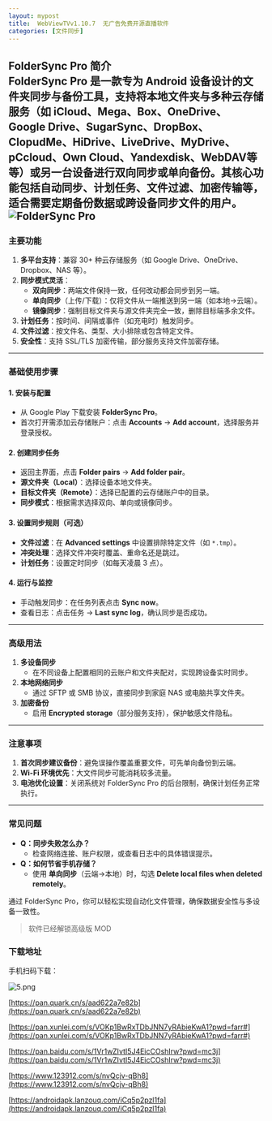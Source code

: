 ```yaml
---
layout: mypost
title:  WebViewTVv1.10.7  无广告免费开源直播软件
categories: [文件同步]
---
```


**FolderSync Pro 简介**  
FolderSync Pro 是一款专为 Android 设备设计的文件夹同步与备份工具，支持将本地文件夹与多种云存储服务（如 iCloud、Mega、Box、OneDrive、Google Drive、SugarSync、DropBox、ClopudMe、HiDrive、LiveDrive、MyDrive、pCcloud、Own Cloud、Yandexdisk、WebDAV等等）或另一台设备进行双向同步或单向备份。其核心功能包括自动同步、计划任务、文件过滤、加密传输等，适合需要定期备份数据或跨设备同步文件的用户。
![FolderSync Pro](https://s2.loli.net/2025/03/08/k3sj8g7lOMUocmN.jpg)
---

### **主要功能**  
1. **多平台支持**：兼容 30+ 种云存储服务（如 Google Drive、OneDrive、Dropbox、NAS 等）。  
2. **同步模式灵活**：  
   - **双向同步**：两端文件保持一致，任何改动都会同步到另一端。  
   - **单向同步**（上传/下载）：仅将文件从一端推送到另一端（如本地→云端）。  
   - **镜像同步**：强制目标文件夹与源文件夹完全一致，删除目标端多余文件。  
3. **计划任务**：按时间、间隔或事件（如充电时）触发同步。  
4. **文件过滤**：按文件名、类型、大小排除或包含特定文件。  
5. **安全性**：支持 SSL/TLS 加密传输，部分服务支持文件加密存储。  

---

### **基础使用步骤**  
#### 1. **安装与配置**  
   - 从 Google Play 下载安装 **FolderSync Pro**。  
   - 首次打开需添加云存储账户：点击 **Accounts** → **Add account**，选择服务并登录授权。  

#### 2. **创建同步任务**  
   - 返回主界面，点击 **Folder pairs** → **Add folder pair**。  
   - **源文件夹（Local）**：选择设备本地文件夹。  
   - **目标文件夹（Remote）**：选择已配置的云存储账户中的目录。  
   - **同步模式**：根据需求选择双向、单向或镜像同步。  

#### 3. **设置同步规则（可选）**  
   - **文件过滤**：在 **Advanced settings** 中设置排除特定文件（如 `*.tmp`）。  
   - **冲突处理**：选择文件冲突时覆盖、重命名还是跳过。  
   - **计划任务**：设置定时同步（如每天凌晨 3 点）。  

#### 4. **运行与监控**  
   - 手动触发同步：在任务列表点击 **Sync now**。  
   - 查看日志：点击任务 → **Last sync log**，确认同步是否成功。  

---

### **高级用法**  
1. **多设备同步**  
   - 在不同设备上配置相同的云账户和文件夹配对，实现跨设备实时同步。  
2. **本地网络同步**  
   - 通过 SFTP 或 SMB 协议，直接同步到家庭 NAS 或电脑共享文件夹。  
3. **加密备份**  
   - 启用 **Encrypted storage**（部分服务支持），保护敏感文件隐私。  

---

### **注意事项**  
1. **首次同步建议备份**：避免误操作覆盖重要文件，可先单向备份到云端。  
2. **Wi-Fi 环境优先**：大文件同步可能消耗较多流量。  
3. **电池优化设置**：关闭系统对 FolderSync Pro 的后台限制，确保计划任务正常执行。  

---

### **常见问题**  
- **Q：同步失败怎么办？**  
  - 检查网络连接、账户权限，或查看日志中的具体错误提示。  
- **Q：如何节省手机存储？**  
  - 使用 **单向同步**（云端→本地）时，勾选 **Delete local files when deleted remotely**。  

通过 FolderSync Pro，你可以轻松实现自动化文件管理，确保数据安全性与多设备一致性。
> 软件已经解锁高级版 MOD

### **下载地址** 

手机扫码下载：

![ _5_.png](https://s2.loli.net/2025/03/08/UXojP4AB8DZ2bxz.png)

[https://pan.quark.cn/s/aad622a7e82b](https://pan.quark.cn/s/aad622a7e82b)

[https://pan.xunlei.com/s/VOKp1BwRxTDbJNN7yRAbieKwA1?pwd=farr#](https://pan.xunlei.com/s/VOKp1BwRxTDbJNN7yRAbieKwA1?pwd=farr#)

[https://pan.baidu.com/s/1Vr1wZIvtI5J4EicCOshIrw?pwd=mc3j](https://pan.baidu.com/s/1Vr1wZIvtI5J4EicCOshIrw?pwd=mc3j)

[https://www.123912.com/s/nvQcjv-qBh8](https://www.123912.com/s/nvQcjv-qBh8)

[https://androidapk.lanzouq.com/iCq5p2pzl1fa](https://androidapk.lanzouq.com/iCq5p2pzl1fa)


